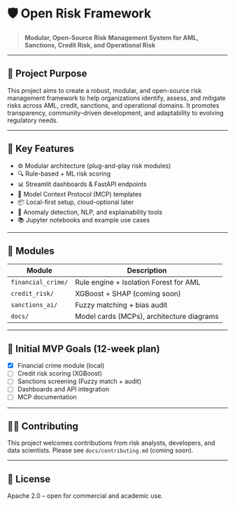 # 🛡️ Open Risk Framework

> **Modular, Open-Source Risk Management System for AML, Sanctions, Credit Risk, and Operational Risk**

---

## 🚀 Project Purpose

This project aims to create a robust, modular, and open-source risk management framework to help organizations identify, assess, and mitigate risks across AML, credit, sanctions, and operational domains. It promotes transparency, community-driven development, and adaptability to evolving regulatory needs.

---

## 🧱 Key Features

- ⚙️ Modular architecture (plug-and-play risk modules)
- 🔍 Rule-based + ML risk scoring
- 📊 Streamlit dashboards & FastAPI endpoints
- 📄 Model Context Protocol (MCP) templates
- 📦 Local-first setup, cloud-optional later
- 🧠 Anomaly detection, NLP, and explainability tools
- 📚 Jupyter notebooks and example use cases

---

## 📂 Modules

| Module         | Description |
|----------------|-------------|
| `financial_crime/`  | Rule engine + Isolation Forest for AML |
| `credit_risk/`      | XGBoost + SHAP (coming soon) |
| `sanctions_ai/`     | Fuzzy matching + bias audit |
| `docs/`             | Model cards (MCPs), architecture diagrams |

---

## 📌 Initial MVP Goals (12-week plan)

- [x] Financial crime module (local)
- [ ] Credit risk scoring (XGBoost)
- [ ] Sanctions screening (Fuzzy match + audit)
- [ ] Dashboards and API integration
- [ ] MCP documentation

---

## 🧑‍💻 Contributing

This project welcomes contributions from risk analysts, developers, and data scientists. Please see `docs/contributing.md` (coming soon).

---

## 📄 License

Apache 2.0 – open for commercial and academic use.
